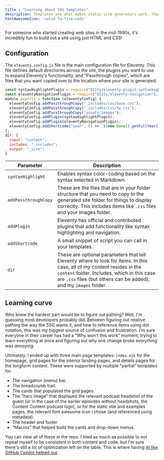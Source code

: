 ```yaml
---
title : "Learning about SSG templates"
description: Templates are what makes static site generators work. They take your content and tell the SSG how to display it.
FontAwesomeIcon: 'solid fa-file-code'
---
```


For someone who started creating web sites in the mid-1990s, it's incredibly fun to build out a site using just HTML and CSS!

## Configuration

The `eleventy.config.js` file is the main configuration file for Eleventy. This file defines default directories across the site, the plugins you want to use to expand Eleventy's functionality, and "Passthrough copies", which are files that you want copied over to the location where your site is generated.

```js
const syntaxHighlightPlugin = require("@11ty/eleventy-plugin-syntaxhighlight");
const eleventyNavigationPlugin = require("@11ty/eleventy-navigation");
module.exports = function (eleventyConfig) {
  eleventyConfig.addPassthroughCopy("_includes/css/base.css");
  eleventyConfig.addPassthroughCopy("_includes/css/tw.css");
  eleventyConfig.addPassthroughCopy("assets/images");
  eleventyConfig.addPlugin(syntaxHighlightPlugin);
  eleventyConfig.addPlugin(eleventyNavigationPlugin);
  eleventyConfig.addShortcode("year", () => `${new Date().getFullYear()}`);
};
dir: {
  input: "content";
  includes: "_includes";
  output: "_site";
}

```

| Parameter | Description|
|-|-|
| `syntaxHighlight`| Enables syntax color-coding based on the syntax selected in Markdown.|
| `addPassthroughCopy`| These are the files that are in your folder structure that you need to copy to the generated site folder for things to display correctly. This includes items like `.css` files and your images folder.|
| `addPlugin`| Eleventy has official and contributed plugins that add functionality like syntax highlighting and navigation.|
| `addShortcode`| A small snippet of script you can call in your templates.|
| `dir` | These are optional parameters that tell Eleventy where to look for items. In this case, all of my content resides in the `content` folder. Includes, which in this case are `.css` files (but others can be added), and my `images` folder.|

## Learning curve

Who knew the hardest part would be to figure out pathing? Well, I'm guessing most developers probably did. Between figuring out relative pathing the way the SSG wants it, and how to reference items using dot notation, this was my biggest source of confusion and frustration. I'm sure everyone in their career has had a "Why won't this *work*" moment; trying to learn everything at once and figuring out why one change broke everything was *annoying*.



Ultimately, I ended up with three main page templates: `index.njk` for the homepage, grid pages for the interior landing pages, and details pages for the longform content. These were supported by multiple "partial" templates for:

- The navigation (menu) bar.
- The breadcrumb trail.
- The cards that populated the grid pages.
- The "hero image" that displayed the relevant podcast headshot of the guest (or in the case of the earlier episodes without headshots, the Content Content podcast logo), or for the static stie and examples pages, the relevant font awesome icon i chose (and referenced using metadata).
- The header and footer
- "Macros" that helped build the cards and drop-down menus.

You can view all of these in the repo. I tried as much as possible to not repeat myself to be consistent in both content and code, but I'm sure there's still a lot of optimization left on the table. This is where having [AI like GitHub Copilot helped out](writing-with-ai.md).

